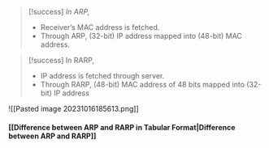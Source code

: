  >[!success] *In ARP,*
 >- Receiver’s MAC address is fetched.
 >- Through ARP, (32-bit) IP address mapped into (48-bit) MAC address.

>[!success] In RARP,
>- IP address is fetched through server.
>- Through RARP, (48-bit) MAC address of 48 bits mapped into (32-bit) IP address

![[Pasted image 20231016185613.png]]
#### [[Difference between ARP and RARP in Tabular Format|Difference between ARP and RARP]]
